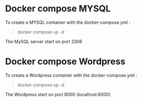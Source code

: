 # Docker compose MYSQL

To create a MYSQL container with the docker-compose.yml :

> docker compose up -d

The MySQL server start on port 3306

# Docker compose Wordpress

To create a Wordpress container with the docker-compose.yml :

> docker compose up -d

The Wordpress start on port 8000 (localhost:8000)